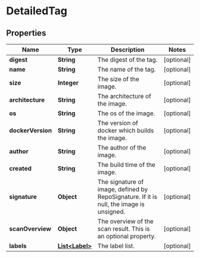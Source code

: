 # DetailedTag

## Properties
Name | Type | Description | Notes
------------ | ------------- | ------------- | -------------
**digest** | **String** | The digest of the tag. |  [optional]
**name** | **String** | The name of the tag. |  [optional]
**size** | **Integer** | The size of the image. |  [optional]
**architecture** | **String** | The architecture of the image. |  [optional]
**os** | **String** | The os of the image. |  [optional]
**dockerVersion** | **String** | The version of docker which builds the image. |  [optional]
**author** | **String** | The author of the image. |  [optional]
**created** | **String** | The build time of the image. |  [optional]
**signature** | **Object** | The signature of image, defined by RepoSignature. If it is null, the image is unsigned. |  [optional]
**scanOverview** | **Object** | The overview of the scan result.  This is an optional property. |  [optional]
**labels** | [**List&lt;Label&gt;**](Label.md) | The label list. |  [optional]
